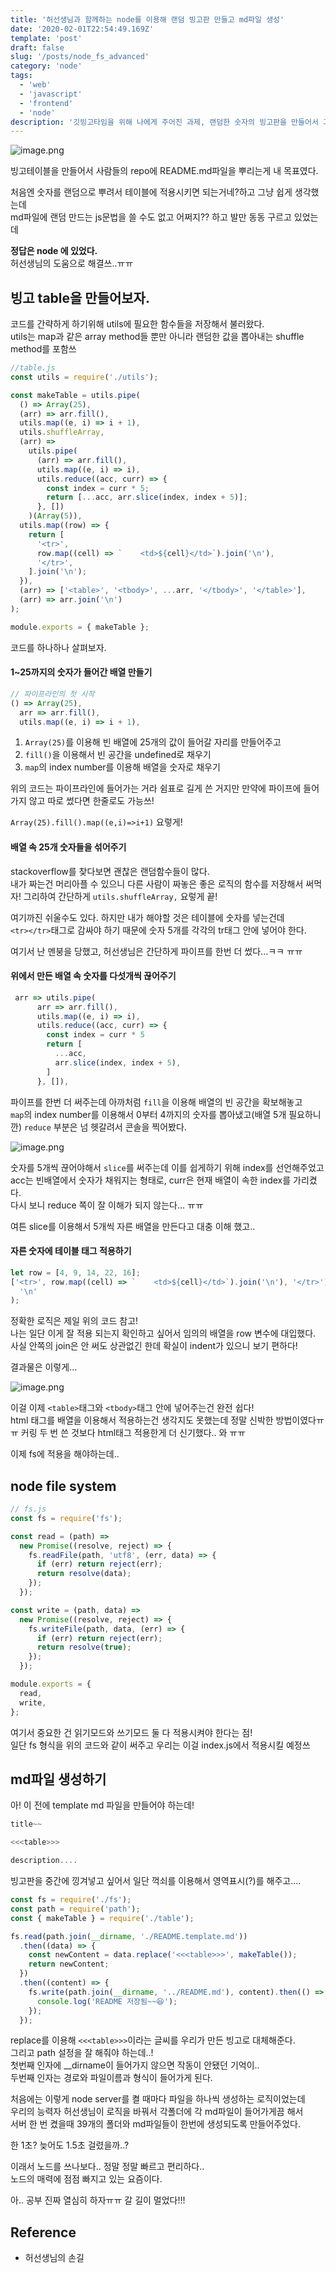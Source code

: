```yaml
---
title: '허선생님과 함께하는 node를 이용해 랜덤 빙고판 만들고 md파일 생성'
date: '2020-02-01T22:54:49.169Z'
template: 'post'
draft: false
slug: '/posts/node_fs_advanced'
category: 'node'
tags:
  - 'web'
  - 'javascript'
  - 'frontend'
  - 'node'
description: '깃빙고타임을 위해 나에게 주어진 과제, 랜덤한 숫자의 빙고판을 만들어서 그걸 40명의 repo에 md파일로 뿌리기. 처음엔 쉽게만 생각했는데 도저히 아이디어가 떠오르지 않았던 것... 또다시 허선생님의 도움을 받았다 ㅠㅠ'
---
```


![image.png](https://images.velog.io/post-images/dooreplay/0b9dc850-45ad-11ea-80bd-fb4dd3073590/image.png)

빙고테이블을 만들어서 사람들의 repo에 README.md파일을 뿌리는게 내 목표였다.<br />

처음엔 숫자를 랜덤으로 뿌려서 테이블에 적용시키면 되는거네?하고 그냥 쉽게 생각했는데<br />
md파일에 랜덤 만드는 js문법을 쓸 수도 없고 어쩌지?? 하고 발만 동동 구르고 있었는데

<b>정답은 node 에 있었다.</b> <br />
허선생님의 도움으로 해결쓰..ㅠㅠ

## 빙고 table을 만들어보자.

코드를 간략하게 하기위해 utils에 필요한 함수들을 저장해서 불러왔다.<br />
utils는 map과 같은 array method들 뿐만 아니라 랜덤한 값을 뽑아내는 shuffle method를 포함쓰

```js
//table.js
const utils = require('./utils');

const makeTable = utils.pipe(
  () => Array(25),
  (arr) => arr.fill(),
  utils.map((e, i) => i + 1),
  utils.shuffleArray,
  (arr) =>
    utils.pipe(
      (arr) => arr.fill(),
      utils.map((e, i) => i),
      utils.reduce((acc, curr) => {
        const index = curr * 5;
        return [...acc, arr.slice(index, index + 5)];
      }, [])
    )(Array(5)),
  utils.map((row) => {
    return [
      '<tr>',
      row.map((cell) => `    <td>${cell}</td>`).join('\n'),
      '</tr>',
    ].join('\n');
  }),
  (arr) => ['<table>', '<tbody>', ...arr, '</tbody>', '</table>'],
  (arr) => arr.join('\n')
);

module.exports = { makeTable };
```

코드를 하나하나 살펴보자.

#### 1~25까지의 숫자가 들어간 배열 만들기

```js
// 파이프라인의 첫 시작
() => Array(25),
  arr => arr.fill(),
  utils.map((e, i) => i + 1),
```

1. `Array(25)`를 이용해 빈 배열에 25개의 값이 들어갈 자리를 만들어주고
2. `fill()`을 이용해서 빈 공간을 undefined로 채우기
3. `map`의 index number를 이용해 배열을 숫자로 채우기

위의 코드는 파이프라인에 들어가는 거라 쉼표로 길게 쓴 거지만
만약에 파이프에 들어가지 않고 따로 썼다면 한줄로도 가능쓰!

`Array(25).fill().map((e,i)=>i+1)` 요렇게!

#### 배열 속 25개 숫자들을 섞어주기

stackoverflow를 찾다보면 괜찮은 랜덤함수들이 많다.<br />
내가 짜는건 머리아플 수 있으니 다른 사람이 짜놓은 좋은 로직의 함수를 저장해서 써먹자!
그리하여 간단하게 `utils.shuffleArray,` 요렇게 끝!

여기까진 쉬울수도 있다. 하지만 내가 해야할 것은 테이블에 숫자를 넣는건데<br />
`<tr></tr>`태그로 감싸야 하기 때문에 숫자 5개를 각각의 tr태그 안에 넣어야 한다.<br />

여기서 난 멘붕을 당했고, 허선생님은 간단하게 파이프를 한번 더 썼다...ㅋㅋ ㅠㅠ

#### 위에서 만든 배열 속 숫자를 다섯개씩 끊어주기

```js
 arr => utils.pipe(
      arr => arr.fill(),
      utils.map((e, i) => i),
      utils.reduce((acc, curr) => {
        const index = curr * 5
        return [
          ...acc,
          arr.slice(index, index + 5),
        ]
      }, []),
```

파이프를 한번 더 써주는데 아까처럼 `fill`을 이용해 배열의 빈 공간을 확보해놓고<br />
`map`의 index number를 이용해서 0부터 4까지의 숫자를 뽑아냈고(배열 5개 필요하니깐)
`reduce` 부분은 넘 헷갈려서 콘솔을 찍어봤다.

![image.png](https://images.velog.io/post-images/dooreplay/da9a9240-45bd-11ea-9028-7b7f1a1316b1/image.png)

숫자를 5개씩 끊어야해서 `slice`를 써주는데 이를 쉽게하기 위해 index를 선언해주었고<br />
acc는 빈배열에서 숫자가 채워지는 형태로, curr은 현재 배열이 속한 index를 가리켰다.<br />
다시 보니 reduce 쪽이 잘 이해가 되지 않는다... ㅠㅠ<br />

여튼 slice를 이용해서 5개씩 자른 배열을 만든다고 대충 이해 했고..

#### 자른 숫자에 테이블 태그 적용하기

```js
let row = [4, 9, 14, 22, 16];
['<tr>', row.map((cell) => `    <td>${cell}</td>`).join('\n'), '</tr>'].join(
  '\n'
);
```

정확한 로직은 제일 위의 코드 참고!<br />
나는 일단 이게 잘 적용 되는지 확인하고 싶어서 임의의 배열을 row 변수에 대입했다.<br />
사실 안쪽의 join은 안 써도 상관없긴 한데 확실이 indent가 있으니 보기 편하다!<br />

결과물은 이렇게...

![image.png](https://images.velog.io/post-images/dooreplay/006c9730-45c2-11ea-a464-71d1a081527a/image.png)

이걸 이제 `<table>`태그와 `<tbody>`태그 안에 넣어주는건 완전 쉽다!<br />
html 태그를 배열을 이용해서 적용하는건 생각지도 못했는데 정말 신박한 방법이였다ㅠㅠ
커링 두 번 쓴 것보다 html태그 적용한게 더 신기했다.. 와 ㅠㅠ

이제 fs에 적용을 해야하는데..

## node file system

```js
// fs.js
const fs = require('fs');

const read = (path) =>
  new Promise((resolve, reject) => {
    fs.readFile(path, 'utf8', (err, data) => {
      if (err) return reject(err);
      return resolve(data);
    });
  });

const write = (path, data) =>
  new Promise((resolve, reject) => {
    fs.writeFile(path, data, (err) => {
      if (err) return reject(err);
      return resolve(true);
    });
  });

module.exports = {
  read,
  write,
};
```

여기서 중요한 건 읽기모드와 쓰기모드 둘 다 적용시켜야 한다는 점!<br />
일단 fs 형식을 위의 코드와 같이 써주고 우리는 이걸 index.js에서 적용시킬 예정쓰

## md파일 생성하기

아! 이 전에 template md 파일을 만들어야 하는데!

```js
title~~

<<<table>>>

description....

```

빙고판을 중간에 낑겨넣고 싶어서 일단 꺽쇠를 이용해서 영역표시(?)를 해주고....

```js
const fs = require('./fs');
const path = require('path');
const { makeTable } = require('./table');

fs.read(path.join(__dirname, './README.template.md'))
  .then((data) => {
    const newContent = data.replace('<<<table>>>', makeTable());
    return newContent;
  })
  .then((content) => {
    fs.write(path.join(__dirname, '../README.md'), content).then(() => {
      console.log('README 저장됨~~😆');
    });
  });
```

replace를 이용해 `<<<table>>>`이라는 글씨를 우리가 만든 빙고로 대체해준다.<br />
그리고 path 설정을 잘 해줘야 하는데..!<br />
첫번째 인자에 \_\_dirname이 들어가지 않으면 작동이 안됐던 기억이..<br />
두번째 인자는 경로와 파일이름과 형식이 들어가게 된다.

처음에는 이렇게 node server를 켤 때마다 파일을 하나씩 생성하는 로직이었는데<br />
우리의 능력자 허선생님이 로직을 바꿔서 각폴더에 각 md파일이 들어가게끔 해서<br />
서버 한 번 켰을때 39개의 폴더와 md파일들이 한번에 생성되도록 만들어주었다.<br />

한 1초? 늦어도 1.5초 걸렸을까..?

이래서 노드를 쓰나보다.. 정말 정말 빠르고 편리하다..<br />
노드의 매력에 점점 빠지고 있는 요즘이다.

아.. 공부 진짜 열심히 하자ㅠㅠ 갈 길이 멀었다!!!

## Reference

- 허선생님의 손길
